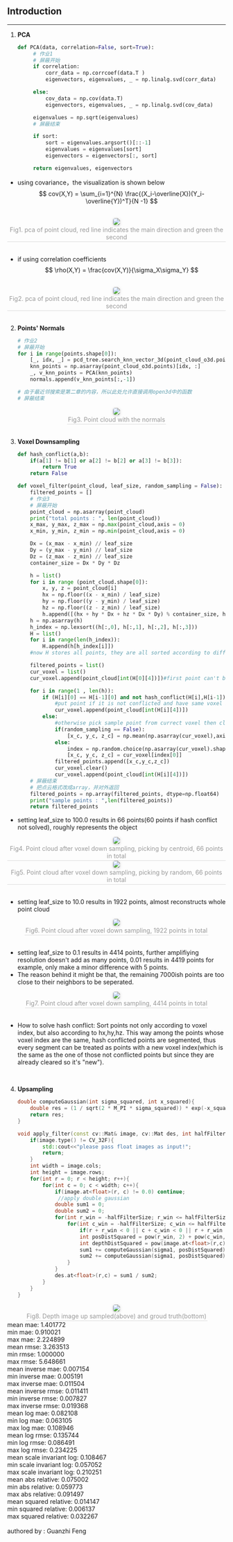 ## Introduction
---------------

1. **PCA**
   ~~~ python
   def PCA(data, correlation=False, sort=True):
        # 作业1
        # 屏蔽开始
        if correlation:
            corr_data = np.corrcoef(data.T )
            eigenvectors, eigenvalues, _ = np.linalg.svd(corr_data)        

        else:
            cov_data = np.cov(data.T)
            eigenvectors, eigenvalues, _ = np.linalg.svd(cov_data)

        eigenvalues = np.sqrt(eigenvalues)
        # 屏蔽结束

        if sort:
            sort = eigenvalues.argsort()[::-1]
            eigenvalues = eigenvalues[sort]
            eigenvectors = eigenvectors[:, sort]

        return eigenvalues, eigenvectors
   ~~~

* using covariance，the visualization is shown below
  $$
  cov(X,Y) = \sum_{i=1}^{N} \frac{(X_i-\overline{X})(Y_i-\overline{Y})^T}{N -1}
  $$
<br>
<center>
    <img style="border-radius: 0.3125em;
    box-shadow: 0 2px 4px 0 rgba(34,36,38,.12),0 2px 10px 0 rgba(34,36,38,.08);" 
    src="./figures/figure1.png";class ="half">
    <br>
    <div style="color:orange; border-bottom: 1px solid #d9d9d9;
    display: inline-block;
    color: #999;
    padding: 2px;">Fig1. pca of point cloud, red line indicates the main direction and green the second</div>
</center>
<br>

* if using correlation coefficients
  $$
  \rho(X,Y) = \frac{cov(X,Y)}{\sigma_X\sigma_Y}
  $$
<br>

<center>
    <img style="border-radius: 0.3125em;
    box-shadow: 0 2px 4px 0 rgba(34,36,38,.12),0 2px 10px 0 rgba(34,36,38,.08);" 
    src="./figures/2.png">
    <br>
    <div style="color:orange; border-bottom: 1px solid #d9d9d9;
    display: inline-block;
    color: #999;
    padding: 2px;">Fig2. pca of point cloud, red line indicates the main direction and green the second</div>
</center>
<br>

2. **Points' Normals**
    ~~~python
    # 作业2
    # 屏蔽开始
    for i in range(points.shape[0]):
        [_, idx, _] = pcd_tree.search_knn_vector_3d(point_cloud_o3d.points[i], 20)
        knn_points = np.asarray(point_cloud_o3d.points)[idx, :]
        _, v_knn_points = PCA(knn_points)
        normals.append(v_knn_points[:,-1])

    # 由于最近邻搜索是第二章的内容，所以此处允许直接调用open3d中的函数
    # 屏蔽结束
    ~~~
<center>
    <img style="border-radius: 0.3125em;
    box-shadow: 0 2px 4px 0 rgba(34,36,38,.12),0 2px 10px 0 rgba(34,36,38,.08);" 
    src="./figures/normals.png">
    <br>
    <div style="color:orange; border-bottom: 1px solid #d9d9d9;
    display: inline-block;
    color: #999;
    padding: 2px;">Fig3. Point cloud with the normals</div>
</center>
<br>

3. **Voxel Downsampling**
    ~~~python
    def hash_conflict(a,b):
        if(a[1] != b[1] or a[2] != b[2] or a[3] != b[3]):
            return True
        return False

    def voxel_filter(point_cloud, leaf_size, random_sampling = False):
        filtered_points = []
        # 作业3
        # 屏蔽开始
        point_cloud = np.asarray(point_cloud)
        print("total points : ", len(point_cloud))
        x_max, y_max, z_max = np.max(point_cloud,axis = 0)
        x_min, y_min, z_min = np.min(point_cloud,axis = 0)
    
        Dx = (x_max - x_min) // leaf_size
        Dy = (y_max - y_min) // leaf_size
        Dz = (z_max - z_min) // leaf_size
        container_size = Dx * Dy * Dz 
    
        h = list() 
        for i in range (point_cloud.shape[0]):
            x, y, z = point_cloud[i]
            hx = np.floor((x - x_min) / leaf_size)
            hy = np.floor((y - y_min) / leaf_size)
            hz = np.floor((z - z_min) / leaf_size)
            h.append([(hx + hy * Dx + hz * Dx * Dy) % container_size, hx, hy, hz, i])#storing pair
        h = np.asarray(h)
        h_index = np.lexsort((h[:,0], h[:,1], h[:,2], h[:,3]))
        H = list()
        for i in range(len(h_index)):
            H.append(h[h_index[i]])
        #now H stores all points, they are all sorted according to different dimensions(h,hx,hy,hz)
    
        filtered_points = list()
        cur_voxel = list()
        cur_voxel.append(point_cloud[int(H[0][4])])#first point can't be conflicted by definition. also avoiding empty cur_voxel
    
        for i in range(1 , len(h)):
            if (H[i][0] == H[i-1][0] and not hash_conflict(H[i],H[i-1])):
                #put point if it is not conflicted and have same voxel index.
                cur_voxel.append(point_cloud[int(H[i][4])])
            else:
                #otherwise pick sample point from currect voxel then clear it and add this point into it 
                if(random_sampling == False):
                    [x_c, y_c, z_c] = np.mean(np.asarray(cur_voxel),axis = 0)
                else:
                    index = np.random.choice(np.asarray(cur_voxel).shape[0], 1)
                    [x_c, y_c, z_c] = cur_voxel[index[0]]
                filtered_points.append([x_c,y_c,z_c])
                cur_voxel.clear()
                cur_voxel.append(point_cloud[int(H[i][4])])
        # 屏蔽结束
        # 把点云格式改成array，并对外返回
        filtered_points = np.array(filtered_points, dtype=np.float64)
        print("sample points : ",len(filtered_points))
        return filtered_points


* setting leaf_size to 100.0 results in 66 points(60 points if hash conflict not solved), roughly represents the object
<center>
    <img style="border-radius: 0.3125em;
    box-shadow: 0 2px 4px 0 rgba(34,36,38,.12),0 2px 10px 0 rgba(34,36,38,.08);" 
    src="./figures/66.png">
    <br>
    <div style="color:orange; border-bottom: 1px solid #d9d9d9;
    display: inline-block;
    color: #999;
    padding: 2px;">Fig4. Point cloud after voxel down sampling, picking by centroid, 66 points in total</div>
</center>
<center>
    <img style="border-radius: 0.3125em;
    box-shadow: 0 2px 4px 0 rgba(34,36,38,.12),0 2px 10px 0 rgba(34,36,38,.08);" 
    src="./figures/66_random.png">
    <br>
    <div style="color:orange; border-bottom: 1px solid #d9d9d9;
    display: inline-block;
    color: #999;
    padding: 2px;">Fig5. Point cloud after voxel down sampling, picking by random, 66 points in total</div>
</center>
<br>

* setting leaf_size to 10.0 results in 1922 points, almost reconstructs whole point cloud
<center>
    <img style="border-radius: 0.3125em;
    box-shadow: 0 2px 4px 0 rgba(34,36,38,.12),0 2px 10px 0 rgba(34,36,38,.08);" 
    src="./figures/1922.png">
    <br>
    <div style="color:orange; border-bottom: 1px solid #d9d9d9;
    display: inline-block;
    color: #999;
    padding: 2px;">Fig6. Point cloud after voxel down sampling, 1922 points in total</div>
</center>
<br>

* setting leaf_size to 0.1 results in 4414 points, further amplifiying resolution doesn't add as many points, 0.01 results in 4419 points for example, only make a minor difference with 5 points.
* The reason behind it might be that, the remaining 7000ish points are too close to their neighbors to be seperated.

<center>
    <img style="border-radius: 0.3125em;
    box-shadow: 0 2px 4px 0 rgba(34,36,38,.12),0 2px 10px 0 rgba(34,36,38,.08);" 
    src="./figures/4414.png">
    <br>
    <div style="color:orange; border-bottom: 1px solid #d9d9d9;
    display: inline-block;
    color: #999;
    padding: 2px;">Fig7. Point cloud after voxel down sampling, 4414 points in total</div>
</center>

<br>

* How to  solve hash conflict:
    Sort points not only according to voxel index, but also according to hx,hy,hz. This way among the points whose voxel index are the same, hash conflicted points are segmented, thus every segment can be treated as points with a new voxel index(which is the same as the one of those not conflicted points but since they are already cleared so it's "new").
<br>  


4. **Upsampling**
    ~~~c++
    double computeGaussian(int sigma_squared, int x_squared){
        double res = (1 / sqrt(2 * M_PI * sigma_squared)) * exp(-x_squared / (2 * sigma_squared));
        return res;
    }

    void apply_filter(const cv::Mat& image, cv::Mat des, int halfFilterSize, int sigma1, int sigma2){//give float img
        if(image.type() != CV_32F){
            std::cout<<"please pass float images as input!";
            return;
        }
        int width = image.cols;
        int height = image.rows;
        for(int r = 0; r < height; r++){
            for(int c = 0; c < width; c++){
                if(image.at<float>(r, c) != 0.0) continue;
                 //apply double gaussian
                double sum1 = 0;
                double sum2 = 0;
                for(int r_win = -halfFilterSize; r_win <= halfFilterSize; r_win++){
                    for(int c_win = -halfFilterSize; c_win <= halfFilterSize; c_win++){
                        if(r + r_win < 0 || c + c_win < 0 || r + r_win >= height || c + c_win >= width || image.at<float>(r+r_win, c+c_win) == 0.0) continue;
                        int posDistSquared = pow(r_win, 2) + pow(c_win, 2);
                        int depthDistSquared = pow(image.at<float>(r,c) - image.at<float>(r + r_win, c + c_win), 2);
                        sum1 += computeGaussian(sigma1, posDistSquared) * computeGaussian(sigma2, depthDistSquared) * image.at<float>(r + r_win , c + c_win);
                        sum2 += computeGaussian(sigma1, posDistSquared) * computeGaussian(sigma2, depthDistSquared);
                    }
                }
                des.at<float>(r,c) = sum1 / sum2;
            }
        }
    }
    ~~~
<center>
    <img style="border-radius: 0.3125em;
    box-shadow: 0 2px 4px 0 rgba(34,36,38,.12),0 2px 10px 0 rgba(34,36,38,.08);" 
    src="./figures/jet.png">
    <br>
    <div style="color:orange; border-bottom: 1px solid #d9d9d9;
    display: inline-block;
    color: #999;
    padding: 2px;">Fig8. Depth image up sampled(above) and groud truth(bottom)</div>
</center>
mean mae: 1.401772 <br>
min  mae: 0.910021 <br>
max  mae: 2.224899 <br>
mean rmse: 3.263513 <br>
min  rmse: 1.000000 <br>
max  rmse: 5.648661 <br>
mean inverse mae: 0.007154 <br>
min  inverse mae: 0.005191 <br>
max  inverse mae: 0.011504 <br>
mean inverse rmse: 0.011411 <br>
min  inverse rmse: 0.007827 <br>
max  inverse rmse: 0.019368 <br>
mean log mae: 0.082108 <br>
min  log mae: 0.063105 <br>
max  log mae: 0.108946 <br>
mean log rmse: 0.135744 <br>
min  log rmse: 0.086491 <br>
max  log rmse: 0.234225 <br>
mean scale invariant log: 0.108467 <br>
min  scale invariant log: 0.057052 <br>
max  scale invariant log: 0.210251 <br>
mean abs relative: 0.075002 <br>
min  abs relative: 0.059773 <br>
max  abs relative: 0.091497 <br>
mean squared relative: 0.014147 <br>
min  squared relative: 0.006137 <br>
max  squared relative: 0.032267<br>

<br>
authored by : Guanzhi Feng